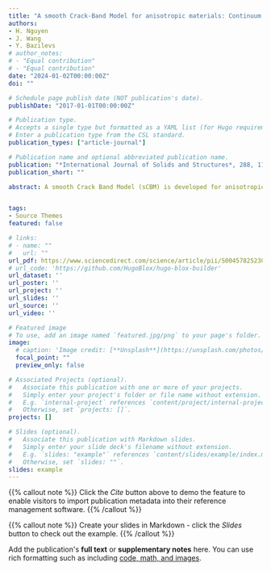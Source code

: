 ```yaml
---
title: "A smooth Crack-Band Model for anisotropic materials: Continuum theory and computations with the RKPM meshfree method"
authors:
- H. Nguyen
- J. Wang
- Y. Bazilevs
# author_notes:
# - "Equal contribution"
# - "Equal contribution"
date: "2024-01-02T00:00:00Z"
doi: ""

# Schedule page publish date (NOT publication's date).
publishDate: "2017-01-01T00:00:00Z"

# Publication type.
# Accepts a single type but formatted as a YAML list (for Hugo requirements).
# Enter a publication type from the CSL standard.
publication_types: ["article-journal"]

# Publication name and optional abbreviated publication name.
publication: "*International Journal of Solids and Structures*, 288, 112618."
publication_short: ""

abstract: A smooth Crack Band Model (sCBM) is developed for anisotropic materials with both high and low magnitude of anisotropy. sCBM is primarily used as a regularization mechanism to enable capturing the correct size and shape of the fracture process zone (FPZ) as well as the smooth distribution of strain inside the zone. The versatility of the proposed sCBM formulation is demonstrated by its adaptability to any material law of choice. A Reproducing Kernel Particle Method (RKPM) is employed to discretize such formulation, the benefit of which is its ability to compute the Hessian of the displacement field (i.e., the sprain tensor), a key quantity in the sCBM theory, using only the nodal displacements as the problem unknowns. This makes the resulting formulation accurate and efficient, which is shown by the validations against size-effect and radial crushing experiments, illustrating the power of the proposed methodology for practical applications.


tags:
- Source Themes
featured: false

# links:
# - name: ""
#   url: ""
url_pdf: https://www.sciencedirect.com/science/article/pii/S0045782523008344
# url_code: 'https://github.com/HugoBlox/hugo-blox-builder'
url_dataset: ''
url_poster: ''
url_project: ''
url_slides: ''
url_source: ''
url_video: ''

# Featured image
# To use, add an image named `featured.jpg/png` to your page's folder. 
image:
  # caption: 'Image credit: [**Unsplash**](https://unsplash.com/photos/jdD8gXaTZsc)'
  focal_point: ""
  preview_only: false

# Associated Projects (optional).
#   Associate this publication with one or more of your projects.
#   Simply enter your project's folder or file name without extension.
#   E.g. `internal-project` references `content/project/internal-project/index.md`.
#   Otherwise, set `projects: []`.
projects: []

# Slides (optional).
#   Associate this publication with Markdown slides.
#   Simply enter your slide deck's filename without extension.
#   E.g. `slides: "example"` references `content/slides/example/index.md`.
#   Otherwise, set `slides: ""`.
slides: example
---
```


{{% callout note %}}
Click the *Cite* button above to demo the feature to enable visitors to import publication metadata into their reference management software.
{{% /callout %}}

{{% callout note %}}
Create your slides in Markdown - click the *Slides* button to check out the example.
{{% /callout %}}

Add the publication's **full text** or **supplementary notes** here. You can use rich formatting such as including [code, math, and images](https://docs.hugoblox.com/content/writing-markdown-latex/).
